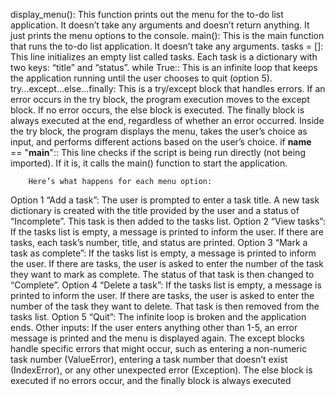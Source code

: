 display_menu(): This function prints out the menu for the to-do list application. It doesn’t take any arguments and doesn’t return anything. It just prints the menu options to the console.
main(): This is the main function that runs the to-do list application. It doesn’t take any arguments.
tasks = []: This line initializes an empty list called tasks. Each task is a dictionary with two keys: “title” and “status”.
while True:: This is an infinite loop that keeps the application running until the user chooses to quit (option 5).
try...except...else...finally: This is a try/except block that handles errors. If an error occurs in the try block, the program execution moves to the except block. If no error occurs, the else block is executed. The finally block is always executed at the end, regardless of whether an error occurred.
Inside the try block, the program displays the menu, takes the user’s choice as input, and performs different actions based on the user’s choice.
if __name__ == "__main__":: This line checks if the script is being run directly (not being imported). If it is, it calls the main() function to start the application.
        
        
        Here’s what happens for each menu option:

Option 1 “Add a task”: The user is prompted to enter a task title. A new task dictionary is created with the title provided by the user and a status of “Incomplete”. This task is then added to the tasks list.
Option 2 “View tasks”: If the tasks list is empty, a message is printed to inform the user. If there are tasks, each task’s number, title, and status are printed.
Option 3 “Mark a task as complete”: If the tasks list is empty, a message is printed to inform the user. If there are tasks, the user is asked to enter the number of the task they want to mark as complete. The status of that task is then changed to “Complete”.
Option 4 “Delete a task”: If the tasks list is empty, a message is printed to inform the user. If there are tasks, the user is asked to enter the number of the task they want to delete. That task is then removed from the tasks list.
Option 5 “Quit”: The infinite loop is broken and the application ends.
Other inputs: If the user enters anything other than 1-5, an error message is printed and the menu is displayed again.
The except blocks handle specific errors that might occur, such as entering a non-numeric task number (ValueError), entering a task number that doesn’t exist (IndexError), or any other unexpected error (Exception). The else block is executed if no errors occur, and the finally block is always executed